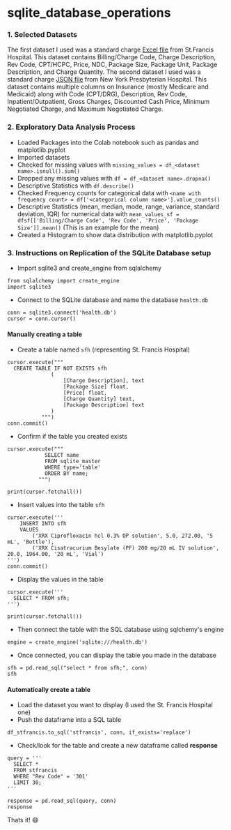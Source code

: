 # sqlite_database_operations

### 1. Selected Datasets
The first dataset I used was a standard charge [Excel file](https://github.com/Helzheng123/sqlite_database_operations/blob/main/datasets/1043279565_st.-francis-hospital_standardcharges.xlsx) from St.Francis Hospital. This dataset contains Billing/Charge Code, Charge Description,	Rev Code,	CPT/HCPC,	Price, NDC,	Package Size,	Package Unit,	Package Description, and Charge Quantity. The second dataset I used was a standard charge [JSON file](https://github.com/Helzheng123/sqlite_database_operations/blob/main/datasets/133957095_NewYorkPresbyterianHospital_standardcharges.json) from New York Presbyterian Hospital. This dataset contains multiple columns on Insurance (mostly Medicare and Medicaid) along with Code (CPT/DRG),	Description, Rev Code, Inpatient/Outpatient, Gross Charges, Discounted Cash Price, Minimum Negotiated Charge, and	Maximum Negotiated Charge.
### 2. Exploratory Data Analysis Process
 - Loaded Packages into the Colab notebook such as pandas and matplotlib.pyplot
 - Imported datasets
 - Checked for missing values with ```missing_values = df_<dataset name>.isnull().sum()```
 - Dropped any missing values with ```df = df_<dataset name>.dropna()```
 - Descriptive Statistics with ```df.describe()```
 - Checked Frequency counts for categorical data with ```<name with frequency count> = df['<categorical column name>'].value_counts()```
 - Descriptive Statistics (mean, median, mode, range, variance, standard deviation, IQR) for numerical data with ```mean_values_sf = dfsf[['Billing/Charge Code', 'Rev Code', 'Price', 'Package Size']].mean()``` (This is an example for the mean)
 - Created a Histogram to show data distribution with matplotlib.pyplot
### 3. Instructions on Replication of the SQLite Database setup
 - Import sqlite3 and create_engine from sqlalchemy
```
from sqlalchemy import create_engine
import sqlite3
```
 - Connect to the SQLite database and name the database ```health.db```
```
conn = sqlite3.connect('health.db')
cursor = conn.cursor()
```
#### Manually creating a table
 - Create a table named ```sfh``` (representing St. Francis Hospital)
```
cursor.execute("""
  CREATE TABLE IF NOT EXISTS sfh
              (
                  [Charge Description], text
                  [Package Size] float,
                  [Price] float,
                  [Charge Quantity] text,
                  [Package Description] text
              )
           """)
conn.commit()
```
 - Confirm if the table you created exists
```
cursor.execute("""
            SELECT name
            FROM sqlite_master
            WHERE type='table'
            ORDER BY name;
          """)

print(cursor.fetchall())
```
 - Insert values into the table ```sfh```
```
cursor.execute('''
    INSERT INTO sfh
    VALUES
        ('XRX Ciprofloxacin hcl 0.3% OP solution', 5.0, 272.00, '5 mL', 'Bottle'),
        ('XRX Cisatracurium Besylate (PF) 200 mg/20 mL IV solution', 20.0, 1964.00, '20 mL', 'Vial')
''')
conn.commit()
```
 - Display the values in the table
```
cursor.execute('''
  SELECT * FROM sfh;
''')

print(cursor.fetchall())
```
 - Then connect the table with the SQL database using sqlchemy's engine
```
engine = create_engine('sqlite:///health.db')
```
 - Once connected, you can display the table you made in the database
```
sfh = pd.read_sql("select * from sfh;", conn)
sfh
```
#### Automatically create a table
 - Load the dataset you want to display (I used the St. Francis Hospital one)
 - Push the dataframe into a SQL table
```
df_stfrancis.to_sql('stfrancis', conn, if_exists='replace')
```
 - Check/look for the table and create a new dataframe called **response**
```
query = '''
  SELECT *
  FROM stfrancis
  WHERE "Rev Code" = '301'
  LIMIT 30;
'''

response = pd.read_sql(query, conn)
response
```
Thats it! :smile:
